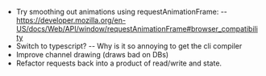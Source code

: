 - Try smoothing out animations using requestAnimationFrame:
-- https://developer.mozilla.org/en-US/docs/Web/API/window/requestAnimationFrame#browser_compatibility
- Switch to typescript?
-- Why is it so annoying to get the cli compiler
- Improve channel drawing (draws bad on DBs)
- Refactor requests back into a product of read/write and state.